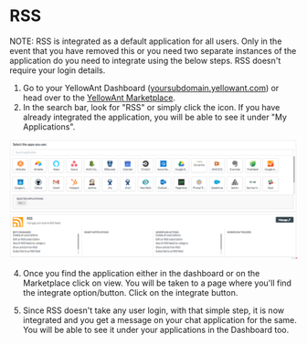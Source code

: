 # RSS

NOTE: RSS is integrated as a default application for all users. Only in the event that you have removed this or you need two separate instances of the application do you need to integrate using the below steps. RSS doesn't require your login details.

1. Go to your YellowAnt Dashboard \([yoursubdomain.yellowant.com](https://github.com/yellowanthq/yellowant-help-center/tree/bdad19066023aa6a8b667a1d6f05b72945b49759/yoursubdomain.yellowant.com)\) or head over to the [YellowAnt Marketplace](https://www.yellowant.com/marketplace).
2. In the search bar, look for "RSS" or simply click the icon. If you have already integrated the application, you will be able to see it under "My Applications".

![](../../.gitbook/assets/rss%20%281%29.PNG)

4. Once you find the application either in the dashboard or on the Marketplace click on view. You will be taken to a page where you'll find the integrate option/button. Click on the integrate button.

5. Since RSS doesn't take any user login, with that simple step, it is now integrated and you get a message on your chat application for the same. You will be able to see it under your applications in the Dashboard too.

